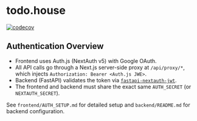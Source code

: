 # todo.house

[![codecov](https://codecov.io/gh/yoavf/todo.house/branch/main/graph/badge.svg?token=B18G0XA8PW)](https://codecov.io/gh/yoavf/todo.house)

## Authentication Overview

- Frontend uses Auth.js (NextAuth v5) with Google OAuth.
- All API calls go through a Next.js server-side proxy at `/api/proxy/*`, which injects `Authorization: Bearer <Auth.js JWE>`.
- Backend (FastAPI) validates the token via [`fastapi-nextauth-jwt`](https://github.com/TCatshoek/fastapi-nextauth-jwt).
- The frontend and backend must share the exact same `AUTH_SECRET` (or `NEXTAUTH_SECRET`).

See `frontend/AUTH_SETUP.md` for detailed setup and `backend/README.md` for backend configuration.
